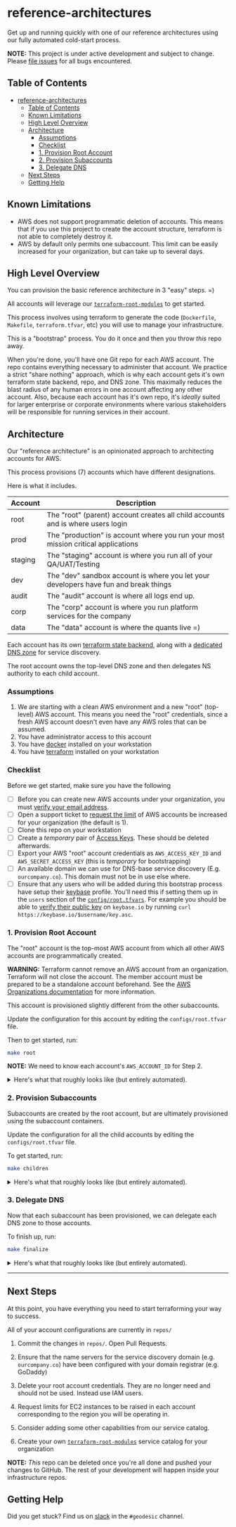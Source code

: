 # reference-architectures

Get up and running quickly with one of our reference architectures using our fully automated cold-start process.

__NOTE:__ This project is under active development and subject to change. Please [file issues](https://github.com/cloudposse/reference-architectures/issues/new) for all bugs encountered.

## Table of Contents

- [reference-architectures](#reference-architectures)
  - [Table of Contents](#table-of-contents)
  - [Known Limitations](#known-limitations)
  - [High Level Overview](#high-level-overview)
  - [Architecture](#architecture)
    - [Assumptions](#assumptions)
    - [Checklist](#checklist)
    - [1. Provision Root Account](#1-provision-root-account)
    - [2. Provision Subaccounts](#2-provision-subaccounts)
    - [3. Delegate DNS](#3-delegate-dns)
  - [Next Steps](#next-steps)
  - [Getting Help](#getting-help)

## Known Limitations

- AWS does not support programmatic deletion of accounts. This means that if you use this project to create the account structure, terraform is not able to completely destroy it.
- AWS by default only permits one subaccount. This limit can be easily increased for your organization, but can take up to several days.

## High Level Overview

You can provision the basic reference architecture in 3 "easy" steps. =)

All accounts will leverage our [`terraform-root-modules`](https://github.com/cloudposse/terraform-root-modules/) to get started.

This process involves using terraform to generate the code (`Dockerfile`, `Makefile`, `terraform.tfvar`, etc) you will use to manage your infrastructure. 

This is a "bootstrap" process. You do it once and then you throw *this* repo away.

When you're done, you'll have one Git repo for each AWS account. The repo contains everything necessary to administer that account. We practice a strict "share nothing" approach, which is why each account gets it's own terraform state backend, repo, and DNS zone. This maximally reduces the blast radius of any human errors in one account affecting any other account. Also, because each account has it's own repo, it's *ideally* suited for larger enterprise or corporate environments where various stakeholders will be responsible for running services in their account.

## Architecture

Our "reference architecture" is an opinionated approach to architecting accounts for AWS. 

This process provisions (7) accounts which have different designations. 

Here is what it includes.

| Account | Description                                                                          |
| ------- | ------------------------------------------------------------------------------------ |
| root    | The "root" (parent) account creates all child accounts and is where users login      |
| prod    | The "production" is account where you run your most mission critical applications    |
| staging | The "staging" account is where you run all of your QA/UAT/Testing                    |
| dev     | The "dev" sandbox account is where you let your developers have fun and break things |
| audit   | The "audit" account is where all logs end up.                                        |
| corp    | The "corp" account is where you run platform services for the company                |
| data    | The "data" account is where the quants live =)                                       |

Each account has its own [terraform state backend](https://github.com/cloudposse/terraform-aws-tfstate-backend), along with a [dedicated DNS zone](https://www.terraform.io/docs/providers/aws/r/route53_zone.html) for service discovery.

The root account owns the top-level DNS zone and then delegates NS authority to each child account.

### Assumptions

1. We are starting with a clean AWS environment and a new "root" (top-level) AWS account. This means you need the "root" credentials, since a fresh AWS account doesn't even have any AWS roles that can be assumed.
2. You have administrator access to this account
3. You have [docker](https://docs.cloudposse.com/tools/docker/) installed on your workstation
4. You have [terraform](https://www.terraform.io/downloads.html) installed on your workstation

### Checklist

Before we get started, make sure you have the following

- [ ] Before you can create new AWS accounts under your organization, you must [verify your email address](https://docs.aws.amazon.com/console/organizations/email-verification).
- [ ] Open a support ticket to [request the limit](https://console.aws.amazon.com/support/v1#/case/create) of AWS accounts be increased for your organization (the default is 1).
- [ ] Clone this repo on your workstation
- [ ] Create a *temporary* pair of [Access Keys](https://console.aws.amazon.com/iam/home#/security_credential). These should be deleted afterwards.
- [ ] Export your AWS "root" account credentials as `AWS_ACCESS_KEY_ID` and `AWS_SECRET_ACCESS_KEY` (this is *temporary* for bootstrapping)
- [ ] An available domain we can use for DNS-base service discovery (E.g. `ourcompany.co`). This domain must not be in use else where.
- [ ] Ensure that any users who will be added during this bootstrap process have setup their [keybase](http://keybase.io) profile. You'll need this if setting them up in the `users` section of the [`config/root.tfvars`](https://github.com/cloudposse/reference-architectures/blob/master/configs/root.tfvars). For example you should be able to [verify their public key](https://keybase.io/osterman/key.asc) on `keybase.io` by running `curl https://keybase.io/$username/key.asc`.

### 1. Provision Root Account

The "root" account is the top-most AWS account from which all other AWS accounts are programmatically created.

__WARNING:__ Terraform cannot remove an AWS account from an organization. Terraform will not close the account. The member account must be prepared to be a standalone account beforehand. See the [AWS Organizations documentation](https://docs.aws.amazon.com/organizations/latest/userguide/orgs_manage_accounts_remove.html) for more information.

This account is provisioned slightly different from the other subaccounts.

Update the configuration for this account by editing the `configs/root.tfvar` file.

Then to get started, run:

```bash
make root
```

__NOTE:__ We need to know each account's `AWS_ACCOUNT_ID` for Step 2.

<details>
  <summary>Here's what that roughly looks like (but entirely automated). </summary>

1. Create a new account git repo
2. Render templates into the repo (including `Dockerfile`)
3. Build a docker image
4. Run the docker image and start provisioning resources including the Terraform state backend and child accounts
5. Write a list of child account IDs so we can use them in the next phase

</details>

### 2. Provision Subaccounts

Subaccounts are created by the root account, but are ultimately provisioned using the subaccount containers.

Update the configuration for all the child accounts by editing the `configs/root.tfvar` file.

To get started, run:

```bash
make children
```

<details>

<summary>Here's what that roughly looks like (but entirely automated).</summary>

For each child account:

1. Create a new account git repo
2. Render the templates for a `child` account into the repo directory (include `Dockerfile`). Obtain the account ID from the previous phase.
3. Build a docker image
4. Run the docker image and start provisioning the child account's Terraform state bucket, DNS zone, cloudtrail logs,

</details>

### 3. Delegate DNS

Now that each subaccount has been provisioned, we can delegate each DNS zone to those accounts.

To finish up, run:

```bash
make finalize
```

<details>
<summary>Here's what that roughly looks like (but entirely automated).</summary>

1. Rerun the docker image from phase (1)
2. Update DNS so that it delegates DNS zones to the child accounts
3. Create the IAM groups to permit access to child accounts

</details>

---

## Next Steps

At this point, you have everything you need to start terraforming your way to success.

All of your account configurations are currently in `repos/`

1. Commit the changes in `repos/`. Open Pull Requests.

2. Ensure that the name servers for the service discovery domain (e.g. `ourcompany.co`) have been configured with your domain registrar (e.g. GoDaddy)

3. Delete your root account credentials. They are no longer need and should not be used. Instead use IAM users.

4. Request limits for EC2 instances to be raised in each account corresponding to the region you will be operating in.

5. Consider adding some other capabilities from our service catalog.

6. Create your own [`terraform-root-modules`](https://github.com/cloudposse/terraform-root-modules) service catalog for your organization

__NOTE:__ *This* repo can be deleted once you're all done and pushed your changes to GitHub. The rest of your development will happen inside your infrastructure repos.

## Getting Help

Did you get stuck? Find us on [slack](https://sweetops.cloudposse.com) in the `#geodesic` channel.

